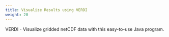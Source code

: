 ```yaml
---
title: Visualize Results using VERDI 
weight: 20
--- 
```


VERDI - Visualize gridded netCDF data with this easy-to-use Java program.
